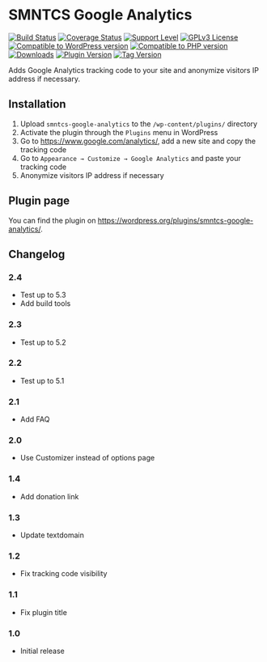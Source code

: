 # SMNTCS Google Analytics

[![Build Status](https://api.travis-ci.com/nielslange/smntcs-google-analytics.svg?branch=master)](https://api.travis-ci.com/nielslange/smntcs-google-analytics)
[![Coverage Status](https://coveralls.io/repos/github/nielslange/smntcs-google-analytics/badge.svg?branch=trunk)](https://coveralls.io/github/nielslange/smntcs-google-analytics?branch=trunk)
[![Support Level](https://img.shields.io/badge/support-active-green.svg)](#support-level)
[![GPLv3 License](https://img.shields.io/github/license/nielslange/smntcs-google-analytics.svg)](https://www.gnu.org/licenses/gpl.html)
[![Compatible to WordPress version](https://plugintests.com/plugins/smntcs-google-analytics/wp-badge.svg)](https://plugintests.com/plugins/smntcs-google-analytics/latest)
[![Compatible to PHP version](https://plugintests.com/plugins/smntcs-google-analytics/php-badge.svg)](https://plugintests.com/plugins/smntcs-google-analytics/latest)
[![Downloads](https://img.shields.io/wordpress/plugin/dt/smntcs-google-analytics.svg)](https://wordpress.org/plugins/smntcs-google-analytics/)
[![Plugin Version](https://img.shields.io/wordpress/plugin/v/smntcs-google-analytics.svg)](https://wordpress.org/plugins/smntcs-google-analytics/)
[![Tag Version](https://img.shields.io/github/tag/nielslange/smntcs-google-analytics.svg)](https://wordpress.org/plugins/smntcs-google-analytics/)

Adds Google Analytics tracking code to your site and anonymize visitors IP address if necessary.

## Installation

1. Upload `smntcs-google-analytics` to the `/wp-content/plugins/` directory
2. Activate the plugin through the `Plugins` menu in WordPress
3. Go to https://www.google.com/analytics/, add a new site and copy the tracking code
4. Go to `Appearance → Customize → Google Analytics` and paste your tracking code
5. Anonymize visitors IP address if necessary

## Plugin page

You can find the plugin on https://wordpress.org/plugins/smntcs-google-analytics/.

## Changelog

### 2.4
* Test up to 5.3
* Add build tools

### 2.3
* Test up to 5.2

### 2.2
* Test up to 5.1

### 2.1
* Add FAQ

### 2.0
* Use Customizer instead of options page

### 1.4
* Add donation link

### 1.3
* Update textdomain

### 1.2
* Fix tracking code visibility

### 1.1
* Fix plugin title

### 1.0
* Initial release
